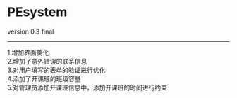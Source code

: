 # PEsystem
version 0.3  final
<hr/>
1.增加界面美化<br/>
2.增加了意外错误的联系信息<br/>
3.对用户填写的表单的验证进行优化<br/>
4.添加了开课班的班级容量<br/>
5.对管理员添加开课班信息中，添加开课班的时间进行约束<br/>
